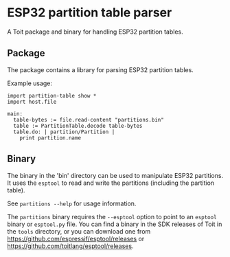 # ESP32 partition table parser

A Toit package and binary for handling ESP32 partition tables.

## Package

The package contains a library for parsing ESP32 partition tables.

Example usage:

``` toit
import partition-table show *
import host.file

main:
  table-bytes := file.read-content "partitions.bin"
  table := PartitionTable.decode table-bytes
  table.do: | partition/Partition |
    print partition.name
```

## Binary

The binary in the 'bin' directory can be used to manipulate ESP32 partitions.
It uses the `esptool` to read and write the partitions (including the partition table).

See `partitions --help` for usage information.

The `partitions` binary requires the `--esptool` option to point to an `esptool` binary or
`esptool.py` file. You can find a binary in the SDK releases of Toit in the `tools` directory,
or you can download one from
https://github.com/espressif/esptool/releases or
https://github.com/toitlang/esptool/releases.
